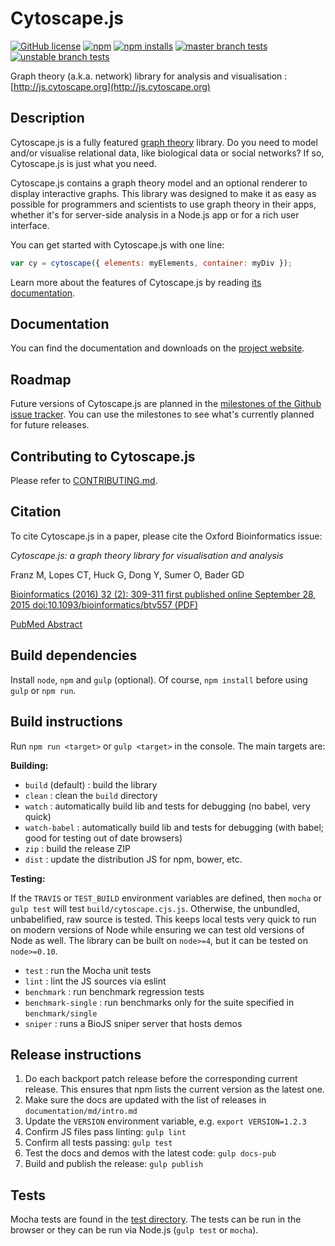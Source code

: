 # Cytoscape.js

[![GitHub license](https://img.shields.io/badge/license-MIT-blue.svg?maxAge=1)](https://raw.githubusercontent.com/cytoscape/cytoscape.js/master/LICENSE)
[![npm](https://img.shields.io/npm/v/cytoscape.svg?maxAge=1)](https://www.npmjs.com/package/cytoscape)
[![npm installs](https://img.shields.io/npm/dm/cytoscape.svg?maxAge=1&label=npm%20installs)](https://www.npmjs.com/package/cytoscape)
[![master branch tests](https://img.shields.io/travis/cytoscape/cytoscape.js/master.svg?maxAge=1&label=master%20branch)](https://travis-ci.org/cytoscape/cytoscape.js)
[![unstable branch tests](https://img.shields.io/travis/cytoscape/cytoscape.js/unstable.svg?maxAge=1&label=unstable%20branch)](https://travis-ci.org/cytoscape/cytoscape.js)


Graph theory (a.k.a. network) library for analysis and visualisation : [http://js.cytoscape.org](http://js.cytoscape.org)



## Description

Cytoscape.js is a fully featured [graph theory](https://en.wikipedia.org/wiki/Graph_theory) library.  Do you need to model and/or visualise relational data, like biological data or social networks?  If so, Cytoscape.js is just what you need.

Cytoscape.js contains a graph theory model and an optional renderer to display interactive graphs.  This library was designed to make it as easy as possible for programmers and scientists to use graph theory in their apps, whether it's for server-side analysis in a Node.js app or for a rich user interface.

You can get started with Cytoscape.js with one line:

```js
var cy = cytoscape({ elements: myElements, container: myDiv });
```

Learn more about the features of Cytoscape.js by reading [its documentation](http://js.cytoscape.org).





## Documentation

You can find the documentation and downloads on the [project website](http://js.cytoscape.org).



## Roadmap

Future versions of Cytoscape.js are planned in the [milestones of the Github issue tracker](https://github.com/cytoscape/cytoscape.js/milestones).  You can use the milestones to see what's currently planned for future releases.




## Contributing to Cytoscape.js

Please refer to [CONTRIBUTING.md](CONTRIBUTING.md).



## Citation

To cite Cytoscape.js in a paper, please cite the Oxford Bioinformatics issue:

*Cytoscape.js: a graph theory library for visualisation and analysis*

Franz M, Lopes CT, Huck G, Dong Y, Sumer O, Bader GD

[Bioinformatics (2016) 32 (2): 309-311 first published online September 28, 2015 doi:10.1093/bioinformatics/btv557 (PDF)](http://bioinformatics.oxfordjournals.org/content/32/2/309)

[PubMed Abstract](http://www.ncbi.nlm.nih.gov/pubmed/26415722)




## Build dependencies

Install `node`, `npm` and `gulp` (optional).  Of course, `npm install` before using `gulp` or `npm run`.




## Build instructions

Run `npm run <target>` or `gulp <target>` in the console.  The main targets are:

**Building:**

 * `build` (default) : build the library
 * `clean` : clean the `build` directory
 * `watch` : automatically build lib and tests for debugging (no babel, very quick)
 * `watch-babel` : automatically build lib and tests for debugging (with babel; good for testing out of date browsers)
 * `zip` : build the release ZIP
 * `dist` : update the distribution JS for npm, bower, etc.

**Testing:**

If the `TRAVIS` or `TEST_BUILD` environment variables are defined, then `mocha` or `gulp test` will test `build/cytoscape.cjs.js`.  Otherwise, the unbundled, unbabelified, raw source is tested.  This keeps local tests very quick to run on modern versions of Node while ensuring we can test old versions of Node as well.  The library can be built on `node>=4`, but it can be tested on `node>=0.10`.

 * `test` : run the Mocha unit tests
 * `lint` : lint the JS sources via eslint
 * `benchmark` : run benchmark regression tests
 * `benchmark-single` : run benchmarks only for the suite specified in `benchmark/single`
 * `sniper` : runs a BioJS sniper server that hosts demos



## Release instructions

 1. Do each backport patch release before the corresponding current release.  This ensures that npm lists the current version as the latest one.
 1. Make sure the docs are updated with the list of releases in `documentation/md/intro.md`
 1. Update the `VERSION` environment variable, e.g. `export VERSION=1.2.3`
 1. Confirm JS files pass linting: `gulp lint`
 1. Confirm all tests passing: `gulp test`
 1. Test the docs and demos with the latest code: `gulp docs-pub`
 1. Build and publish the release: `gulp publish`



## Tests

Mocha tests are found in the [test directory](https://github.com/cytoscape/cytoscape.js/tree/master/test).  The tests can be run in the browser or they can be run via Node.js (`gulp test` or `mocha`).
